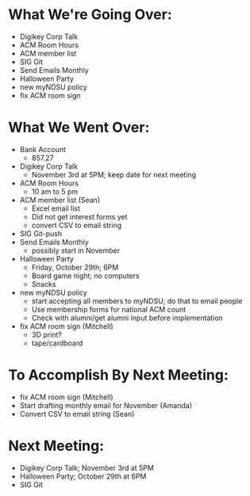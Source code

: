 # What We're Going Over:
- Digikey Corp Talk
- ACM Room Hours 
- ACM member list
- SIG Git
- Send Emails Monthly
- Halloween Party
- new myNDSU policy 
- fix ACM room sign

# What We Went Over:
- Bank Account
	- 857.27
- Digikey Corp Talk
	- November 3rd at 5PM; keep date for next meeting
- ACM Room Hours 
	- 10 am to 5 pm 
- ACM member list (Sean)
	- Excel email list
	- Did not get interest forms yet
	- convert CSV to email string
- SIG Git-push
- Send Emails Monthly
	- possibly start in November
- Halloween Party
	- Friday, October 29th; 6PM
	- Board game night; no computers
	- Snacks
- new myNDSU policy 
	- start accepting all members to myNDSU; do that to email people
	- Use membership forms for national ACM count 
	- Check with alumni/get alumni input before implementation
- fix ACM room sign (Mitchell)
	- 3D print?
	- tape/cardboard 

	

# To Accomplish By Next Meeting: 

- fix ACM room sign (Mitchell)
- Start drafting monthly email for November (Amanda)
- Convert CSV to email string (Sean)

# Next Meeting:

- Digikey Corp Talk; November 3rd at 5PM
- Halloween Party; October 29th at 6PM
- SIG Git 



